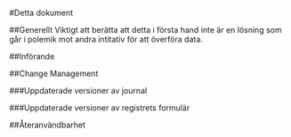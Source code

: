 
#Detta dokument

##Generellt
Viktigt att berätta att detta i första hand inte är en lösning som går i polemik mot andra intitativ för att överföra data.

##Införande


##Change Management

###Uppdaterade versioner av journal

###Uppdaterade versioner av registrets formulär

##Återanvändbarhet
